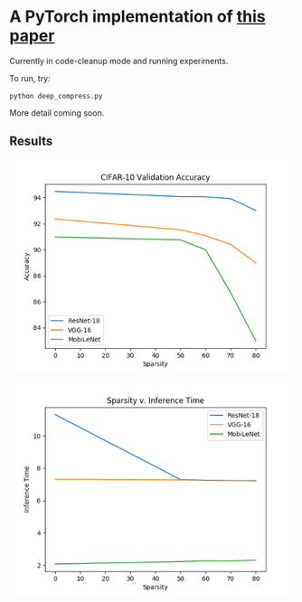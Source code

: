 # A PyTorch implementation of [this paper](https://arxiv.org/abs/1506.02626)

Currently in code-cleanup mode and running experiments.

To run, try:
```
python deep_compress.py
```

More detail coming soon.

## Results
![](results/accuracy_plot.png)  

![](results/inf_time_plot.png)
